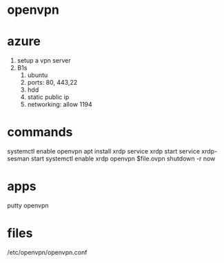 # openvpn

# azure
1. setup a vpn server
2. B1s
   1. ubuntu
   2. ports: 80, 443,22
   3. hdd
   4. static public ip
   5. networking: allow 1194

# commands
systemctl enable openvpn
apt install xrdp
service xrdp start
service xrdp-sesman start
systemctl enable xrdp
openvpn $file.ovpn
shutdown -r now

# apps
putty
openvpn

# files
/etc/openvpn/openvpn.conf
